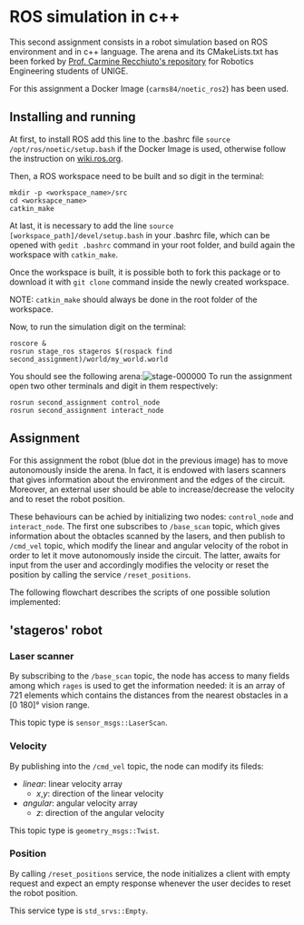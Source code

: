 # ROS simulation in c++
This second assignment consists in a robot simulation based on ROS environment and in c++ language. The arena and its CMakeLists.txt has been forked by [Prof. Carmine Recchiuto's repository](https://github.com/CarmineD8/second_assignment) for Robotics Engineering students of UNIGE.

For this assignment a Docker Image (`carms84/noetic_ros2`) has been used.

## Installing and running
At first, to install ROS add this line to the .bashrc file `source /opt/ros/noetic/setup.bash` if the Docker Image is used, otherwise follow the instruction on [wiki.ros.org](https://wiki.ros.org).

Then, a ROS workspace need to be built and so digit in the terminal:
```
mkdir -p <workspace_name>/src
cd <worksapce_name>
catkin_make
```

At last, it is necessary to add the line `source [workspace_path]/devel/setup.bash` in your .bashrc file, which can be opened with `gedit .bashrc` command in your root folder, and build again the workspace with `catkin_make`.

Once the workspace is built, it is possible both to fork this package or to download it with `git clone` command inside the newly created workspace.

NOTE: `catkin_make` should always be done in the root folder of the workspace.

Now, to run the simulation digit on the terminal:
```
roscore &
rosrun stage_ros stageros $(rospack find second_assignment)/world/my_world.world
```
You should see the following arena:![stage-000000](https://user-images.githubusercontent.com/72380912/146173933-1902c107-ac68-41ad-8a43-cf7b48c94b53.png)
To run the assignment open two other terminals and digit in them respectively:
```
rosrun second_assignment control_node
rosrun second_assignment interact_node
```
## Assignment
For this assignment the robot (blue dot in the previous image) has to move autonomously inside the arena. In fact, it is endowed with lasers scanners that gives information about the environment and the edges of the circuit. Moreover, an external user should be able to increase/decrease the velocity and to reset the robot position.

These behaviours can be achied by initializing two nodes: `control_node` and `interact_node`. The first one subscribes to `/base_scan` topic, which gives information about the obtacles scanned by the lasers, and then publish to `/cmd_vel` topic, which modify the linear and angular velocity of the robot in order to let it move autonomously inside the circuit. The latter, awaits for input from the user and accordingly modifies the velocity or reset the position by calling the service `/reset_positions`.

The following flowchart describes the scripts of one possible solution implemented:

## 'stageros' robot
### Laser scanner ###
By subscribing to the `/base_scan` topic, the node has access to many fields among which `rages` is used to get the information needed: it is an array of 721 elements which contains the distances from the nearest obstacles in a [0 180]° vision range.

This topic type is `sensor_msgs::LaserScan`.

### Velocity ###
By publishing into the `/cmd_vel` topic, the node can modify its fileds:
* *linear*: linear velocity array
  * *x*,*y*: direction of the linear velocity
* *angular*: angular velocity array
  * *z*: direction of the angular velocity 

This topic type is `geometry_msgs::Twist`.

### Position ###
By calling `/reset_positions` service, the node initializes a client with empty request and expect an empty response whenever the user decides to reset the robot position. 

This service type is `std_srvs::Empty`.
